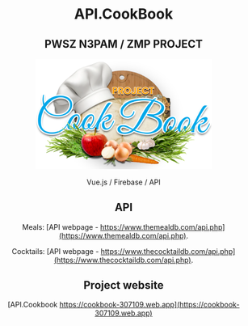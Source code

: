 <div align="center">


# API.CookBook
## PWSZ N3PAM / ZMP PROJECT 


<img src="src/assets/logo.png" alt="drawing" width="350" style="text-aling: center;" />

Vue.js / Firebase / API

## API
Meals: [API webpage - https://www.themealdb.com/api.php](https://www.themealdb.com/api.php).

Cocktails: [API webpage - https://www.thecocktaildb.com/api.php](https://www.thecocktaildb.com/api.php).


## Project website
[API.Cookbook https://cookbook-307109.web.app](https://cookbook-307109.web.app)
</div>